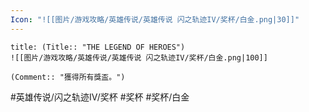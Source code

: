 ```yaml
---
Icon: "![[图片/游戏攻略/英雄传说/英雄传说 闪之轨迹IV/奖杯/白金.png|30]]"
---
```

```ad-ed-sen-4-platinum
title: (Title:: "THE LEGEND OF HEROES")
![[图片/游戏攻略/英雄传说/英雄传说 闪之轨迹IV/奖杯/白金.png|100]]

(Comment:: "獲得所有獎盃。")
```

#英雄传说/闪之轨迹IV/奖杯  #奖杯 #奖杯/白金